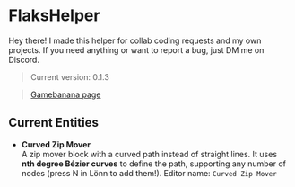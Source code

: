 # FlaksHelper
Hey there! I made this helper for collab coding requests and my own projects. If you need anything or want to report a bug, just DM me on Discord.
> Current version: 0.1.3

> [Gamebanana page](https://gamebanana.com/mods/602478)

## Current Entities
- **Curved Zip Mover**  
    A zip mover block with a curved path instead of straight lines. It uses **nth degree Bézier curves** to define the path, supporting any number of nodes (press N in Lönn to add them!). Editor name: `Curved Zip Mover`

